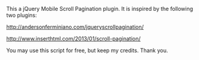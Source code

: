 This a jQuery Mobile Scroll Pagination plugin.
It is inspired by the following two plugins:

http://andersonferminiano.com/jqueryscrollpagination/

http://www.inserthtml.com/2013/01/scroll-pagination/

You may use this script for free, but keep my credits.
Thank you.
